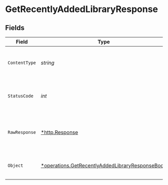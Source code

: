 # GetRecentlyAddedLibraryResponse


## Fields

| Field                                                                                                             | Type                                                                                                              | Required                                                                                                          | Description                                                                                                       |
| ----------------------------------------------------------------------------------------------------------------- | ----------------------------------------------------------------------------------------------------------------- | ----------------------------------------------------------------------------------------------------------------- | ----------------------------------------------------------------------------------------------------------------- |
| `ContentType`                                                                                                     | *string*                                                                                                          | :heavy_check_mark:                                                                                                | HTTP response content type for this operation                                                                     |
| `StatusCode`                                                                                                      | *int*                                                                                                             | :heavy_check_mark:                                                                                                | HTTP response status code for this operation                                                                      |
| `RawResponse`                                                                                                     | [*http.Response](https://pkg.go.dev/net/http#Response)                                                            | :heavy_check_mark:                                                                                                | Raw HTTP response; suitable for custom response parsing                                                           |
| `Object`                                                                                                          | [*operations.GetRecentlyAddedLibraryResponseBody](../../models/operations/getrecentlyaddedlibraryresponsebody.md) | :heavy_minus_sign:                                                                                                | The recently added content                                                                                        |